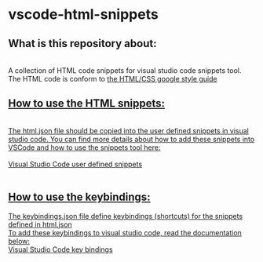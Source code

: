 # vscode-html-snippets


<h2>What is this repository about:</h2><br>
A collection of HTML code snippets for visual studio code snippets tool.<br>
The HTML code is conform to <a href="https://google.github.io/styleguide/htmlcssguide.html">the HTML/CSS google style guide<br>

<h2>How to use the HTML snippets:</h2><br>
The html.json file should be copied into the user defined snippets in visual studio code. 
You can find more details about how to add these snippets into VSCode and how to use the snippets tool here:<br>
<br>
<a href="https://code.visualstudio.com/docs/editor/userdefinedsnippets">Visual Studio Code user defined snippets<br>
<br>

<h2>How to use the keybindings:</h2>
The keybindings.json file define keybindings (shortcuts) for the snippets defined in html.json<br>
To add these keybindings to visual studio code, read the documentation below:<br>
<a href="https://code.visualstudio.com/docs/getstarted/keybindings">Visual Studio Code key bindings<br> 
